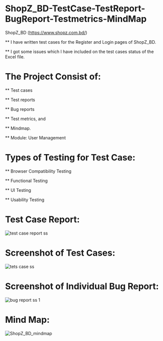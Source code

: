 # ShopZ_BD-TestCase-TestReport-BugReport-Testmetrics-MindMap

ShopZ_BD (https://www.shopz.com.bd/)

** I have written test cases for the Register and Login pages of ShopZ_BD.

** I got some issues which I have included on the test cases status of the Excel file.

# The Project Consist of:
** Test cases

** Test reports 

** Bug reports 

** Test metrics, and 

** Mindmap.

** Module: User Management
# Types of Testing for Test Case:
** Browser Compatibility Testing

** Functional Testing

** UI Testing

** Usability Testing

# Test Case Report:
![test case report ss](https://github.com/mohaimenur/Test-Case-for-ShopZ_BD/assets/63193648/0b1f0792-5591-4f91-8d69-e9647d02a108)

# Screenshot of Test Cases:
![tets case ss](https://github.com/mohaimenur/Test-Case-for-ShopZ_BD/assets/63193648/6e955a19-0300-4e7a-8d0e-83c1c0e4654e)

# Screenshot of Individual Bug Report: 
![bug report ss 1](https://github.com/mohaimenur/Test-Case-for-ShopZ_BD/assets/63193648/7b6386c5-dd8f-4f87-b44c-ab405475506d)

# Mind Map:
![ShopZ_BD_mindmap](https://github.com/mohaimenur/Test-Case-for-ShopZ_BD/assets/63193648/1f7b2078-37c8-4616-b8b2-4ab058724aa9)




